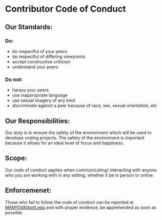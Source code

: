 # Contributor Code of Conduct
## Our Standards:
### Do:
- be respectful of your peers
- be respectful of differing viewpoints
- accept constructive criticism
- understand your peers
### Do not:
- harass your peers
- use inappropriate language
- use sexual imagery of any kind 
- discriminate against a peer because of race, sex, sexual orientation, etc
## Our Responsibilities:
Our duty is to ensure the safety of the environment which will be used to develope coding projects. The safety of the environment is important because it allows for an ideal level
of focus and happiness.
## Scope:
Our code of conduct applies when communicating/ interacting with anyone who you are working with in any setting, whether it be in person or online.
## Enforcemenet:
Those who fail to follow the code of conduct can be reported at MAM1048@pitt.edu and with proper evidence, be apprehended as soon as possible. 
